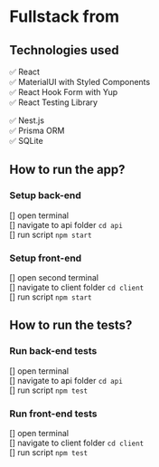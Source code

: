 # Fullstack from

## Technologies used

:white_check_mark: React  
:white_check_mark: MaterialUI with Styled Components  
:white_check_mark: React Hook Form with Yup  
:white_check_mark: React Testing Library

:white_check_mark: Nest.js  
:white_check_mark: Prisma ORM  
:white_check_mark: SQLite

## How to run the app?

### Setup back-end

[] open terminal  
[] navigate to api folder `cd api`  
[] run script `npm start`

### Setup front-end

[] open second terminal  
[] navigate to client folder `cd client`  
[] run script `npm start`

## How to run the tests?

### Run back-end tests

[] open terminal  
[] navigate to api folder `cd api`  
[] run script `npm test`

### Run front-end tests

[] open terminal  
[] navigate to client folder `cd client`  
[] run script `npm test`
